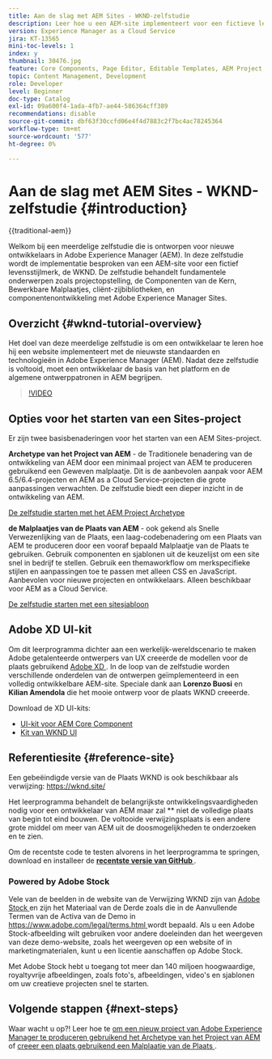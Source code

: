 ```yaml
---
title: Aan de slag met AEM Sites - WKND-zelfstudie
description: Leer hoe u een AEM-site implementeert voor een fictieve levensstijl, WKND genaamd. Krijg een looppas-door op fundamentele onderwerpen van Experience Manager zoals projectopstelling, gemaakte archetypes, de Componenten van de Kern, Bewerkbare Malplaatjes, cliëntbibliotheken, en componentenontwikkeling.
version: Experience Manager as a Cloud Service
jira: KT-13565
mini-toc-levels: 1
index: y
thumbnail: 30476.jpg
feature: Core Components, Page Editor, Editable Templates, AEM Project Archetype
topic: Content Management, Development
role: Developer
level: Beginner
doc-type: Catalog
exl-id: 09a600f4-1ada-4fb7-ae44-586364cff389
recommendations: disable
source-git-commit: dbf63f30ccfd06e4f4d7883c2f7bc4ac78245364
workflow-type: tm+mt
source-wordcount: '577'
ht-degree: 0%

---
```


# Aan de slag met AEM Sites - WKND-zelfstudie {#introduction}

{{traditional-aem}}

Welkom bij een meerdelige zelfstudie die is ontworpen voor nieuwe ontwikkelaars in Adobe Experience Manager (AEM). In deze zelfstudie wordt de implementatie besproken van een AEM-site voor een fictief levensstijlmerk, de WKND. De zelfstudie behandelt fundamentele onderwerpen zoals projectopstelling, de Componenten van de Kern, Bewerkbare Malplaatjes, cliënt-zijbibliotheken, en componentenontwikkeling met Adobe Experience Manager Sites.

## Overzicht {#wknd-tutorial-overview}

Het doel van deze meerdelige zelfstudie is om een ontwikkelaar te leren hoe hij een website implementeert met de nieuwste standaarden en technologieën in Adobe Experience Manager (AEM). Nadat deze zelfstudie is voltooid, moet een ontwikkelaar de basis van het platform en de algemene ontwerppatronen in AEM begrijpen.

>[!VIDEO](https://video.tv.adobe.com/v/30476?quality=12&learn=on)

## Opties voor het starten van een Sites-project

Er zijn twee basisbenaderingen voor het starten van een AEM Sites-project.

**Archetype van het Project van AEM** - de Traditionele benadering van de ontwikkeling van AEM door een minimaal project van AEM te produceren gebruikend een Geweven malplaatje. Dit is de aanbevolen aanpak voor AEM 6.5/6.4-projecten en AEM as a Cloud Service-projecten die grote aanpassingen verwachten. De zelfstudie biedt een dieper inzicht in de ontwikkeling van AEM.

[De zelfstudie starten met het AEM Project Archetype](./project-archetype/overview.md)

**de Malplaatjes van de Plaats van AEM** - ook gekend als Snelle Verwezenlijking van de Plaats, een laag-codebenadering om een Plaats van AEM te produceren door een vooraf bepaald Malplaatje van de Plaats te gebruiken. Gebruik componenten en sjablonen uit de keuzelijst om een site snel in bedrijf te stellen. Gebruik een themaworkflow om merkspecifieke stijlen en aanpassingen toe te passen met alleen CSS en JavaScript. Aanbevolen voor nieuwe projecten en ontwikkelaars. Alleen beschikbaar voor AEM as a Cloud Service.

[De zelfstudie starten met een sitesjabloon](./site-template/create-site.md)

## Adobe XD UI-kit

Om dit leerprogramma dichter aan een werkelijk-wereldscenario te maken Adobe getalenteerde ontwerpers van UX creeerde de modellen voor de plaats gebruikend [ Adobe XD ](https://www.adobe.com/products/xd.html). In de loop van de zelfstudie worden verschillende onderdelen van de ontwerpen geïmplementeerd in een volledig ontwikkelbare AEM-site. Speciale dank aan **Lorenzo Buosi** en **Kilian Amendola** die het mooie ontwerp voor de plaats WKND creeerde.

Download de XD UI-kits:

* [UI-kit voor AEM Core Component](assets/overview/AEM-CoreComponents-UI-Kit.xd)
* [ Kit van WKND UI ](https://github.com/adobe/aem-guides-wknd/releases/download/aem-guides-wknd-0.0.2/AEM_UI-kit-WKND.xd)

## Referentiesite {#reference-site}

Een gebeëindigde versie van de Plaats WKND is ook beschikbaar als verwijzing: [ https://wknd.site/ ](https://wknd.site/)

Het leerprogramma behandelt de belangrijkste ontwikkelingsvaardigheden nodig voor een ontwikkelaar van AEM maar zal ** niet de volledige plaats van begin tot eind bouwen. De voltooide verwijzingsplaats is een andere grote middel om meer van AEM uit de doosmogelijkheden te onderzoeken en te zien.

Om de recentste code te testen alvorens in het leerprogramma te springen, download en installeer de **[recentste versie van GitHub ](https://github.com/adobe/aem-guides-wknd/releases/latest)**.

### Powered by Adobe Stock

Vele van de beelden in de website van de Verwijzing WKND zijn van [ Adobe Stock ](https://stock.adobe.com/) en zijn het Materiaal van de Derde zoals die in de Aanvullende Termen van de Activa van de Demo in [ https://www.adobe.com/legal/terms.html ](https://www.adobe.com/legal/terms.html) wordt bepaald. Als u een Adobe Stock-afbeelding wilt gebruiken voor andere doeleinden dan het weergeven van deze demo-website, zoals het weergeven op een website of in marketingmaterialen, kunt u een licentie aanschaffen op Adobe Stock.

Met Adobe Stock hebt u toegang tot meer dan 140 miljoen hoogwaardige, royaltyvrije afbeeldingen, zoals foto&#39;s, afbeeldingen, video&#39;s en sjablonen om uw creatieve projecten snel te starten.

## Volgende stappen {#next-steps}

Waar wacht u op?! Leer hoe te [ om een nieuw project van Adobe Experience Manager te produceren gebruikend het Archetype van het Project van AEM ](./project-archetype/overview.md) of [ creeer een plaats gebruikend een Malplaatje van de Plaats ](./site-template/create-site.md).
